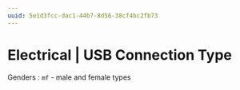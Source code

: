 ```yaml
---
uuid: 5e1d3fcc-dac1-44b7-8d56-38cf4bc2fb73
---
```

# Electrical | USB Connection Type

Genders
: `mf` - male and female types
